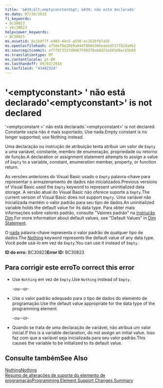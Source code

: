 ```yaml
---
title: '&#39;&lt;emptyconstant&gt; &#39; não está declarado'
ms.date: 07/20/2015
f1_keywords:
- bc30823
- vbc30823
helpviewer_keywords:
- BC30823
ms.assetid: 6e1b4f7f-e483-44c5-a550-ec152bfb7a55
ms.openlocfilehash: a750ef8e2089a04df8984366eaa5d537f829a0b2
ms.sourcegitcommit: efff8f331fd9467f093f8ab8d23a203d6ecb5b60
ms.translationtype: MT
ms.contentlocale: pt-BR
ms.lasthandoff: 09/03/2018
ms.locfileid: "43482324"
---
```

# <a name="39ltemptyconstantgt39-is-not-declared"></a><span data-ttu-id="808cb-102">&#39;&lt;emptyconstant&gt; &#39; não está declarado</span><span class="sxs-lookup"><span data-stu-id="808cb-102">&#39;&lt;emptyconstant&gt;&#39; is not declared</span></span>
<span data-ttu-id="808cb-103">'\<emptyconstant >' não está declarado.</span><span class="sxs-lookup"><span data-stu-id="808cb-103">'\<emptyconstant>' is not declared.</span></span> <span data-ttu-id="808cb-104">Constante vazia não é mais suportado; Use nada.</span><span class="sxs-lookup"><span data-stu-id="808cb-104">Empty constant is no longer supported; use Nothing instead.</span></span>  
  
 <span data-ttu-id="808cb-105">Uma declaração ou instrução de atribuição tenta atribuir um valor de `Empty` a uma variável, constante, membro de enumeração, propriedade ou retorno de função.</span><span class="sxs-lookup"><span data-stu-id="808cb-105">A declaration or assignment statement attempts to assign a value of `Empty` to a variable, constant, enumeration member, property, or function return.</span></span>  
  
 <span data-ttu-id="808cb-106">As versões anteriores do Visual Basic usado o `Empty` palavra-chave para representar o armazenamento de dados não inicializados.</span><span class="sxs-lookup"><span data-stu-id="808cb-106">Previous versions of Visual Basic used the `Empty` keyword to represent uninitialized data storage.</span></span> <span data-ttu-id="808cb-107">A versão atual do Visual Basic não oferece suporte a `Empty`.</span><span class="sxs-lookup"><span data-stu-id="808cb-107">The current version of Visual Basic does not support `Empty`.</span></span> <span data-ttu-id="808cb-108">Uma variável não inicializada mantém o valor padrão para seu tipo de dados.</span><span class="sxs-lookup"><span data-stu-id="808cb-108">An uninitialized variable holds the default value for its data type.</span></span> <span data-ttu-id="808cb-109">Para obter mais informações sobre valores padrão, consulte "Valores padrão" na [instrução Dim](../../visual-basic/language-reference/statements/dim-statement.md).</span><span class="sxs-lookup"><span data-stu-id="808cb-109">For more information about default values, see "Default Values" in [Dim Statement](../../visual-basic/language-reference/statements/dim-statement.md).</span></span>  
  
 <span data-ttu-id="808cb-110">O [nada](../../visual-basic/language-reference/nothing.md) palavra-chave representa o valor padrão de qualquer tipo de dados.</span><span class="sxs-lookup"><span data-stu-id="808cb-110">The [Nothing](../../visual-basic/language-reference/nothing.md) keyword represents the default value of any data type.</span></span> <span data-ttu-id="808cb-111">Você pode usá-lo em vez de `Empty`.</span><span class="sxs-lookup"><span data-stu-id="808cb-111">You can use it instead of `Empty`.</span></span>  
  
 <span data-ttu-id="808cb-112">**ID do erro:** BC30823</span><span class="sxs-lookup"><span data-stu-id="808cb-112">**Error ID:** BC30823</span></span>  
  
## <a name="to-correct-this-error"></a><span data-ttu-id="808cb-113">Para corrigir este erro</span><span class="sxs-lookup"><span data-stu-id="808cb-113">To correct this error</span></span>  
  
-   <span data-ttu-id="808cb-114">Use `Nothing` em vez de `Empty`.</span><span class="sxs-lookup"><span data-stu-id="808cb-114">Use `Nothing` instead of `Empty`.</span></span>  
  
     <span data-ttu-id="808cb-115">-ou-</span><span class="sxs-lookup"><span data-stu-id="808cb-115">-or-</span></span>  
  
-   <span data-ttu-id="808cb-116">Use o valor padrão adequado para o tipo de dados do elemento de programação.</span><span class="sxs-lookup"><span data-stu-id="808cb-116">Use the default value appropriate for the data type of the programming element.</span></span>  
  
     <span data-ttu-id="808cb-117">-ou-</span><span class="sxs-lookup"><span data-stu-id="808cb-117">-or-</span></span>  
  
-   <span data-ttu-id="808cb-118">Quando se trata de uma declaração de variável, não atribua um valor inicial.</span><span class="sxs-lookup"><span data-stu-id="808cb-118">If this is a variable declaration, do not assign an initial value.</span></span> <span data-ttu-id="808cb-119">Isso faz com que a variável seja inicializada para seu valor padrão.</span><span class="sxs-lookup"><span data-stu-id="808cb-119">This causes the variable to be initialized to its default value.</span></span>  
  
## <a name="see-also"></a><span data-ttu-id="808cb-120">Consulte também</span><span class="sxs-lookup"><span data-stu-id="808cb-120">See Also</span></span>  
 [<span data-ttu-id="808cb-121">Nothing</span><span class="sxs-lookup"><span data-stu-id="808cb-121">Nothing</span></span>](../../visual-basic/language-reference/nothing.md)  
 [<span data-ttu-id="808cb-122">Resumo de alterações de suporte do elemento de programação</span><span class="sxs-lookup"><span data-stu-id="808cb-122">Programming Element Support Changes Summary</span></span>](https://msdn.microsoft.com/library/0483590a-6309-449c-a2fa-effa26a03b95)

